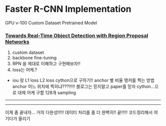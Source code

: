 # Faster R-CNN Implementation

GPU v-100
Custom Dataset
Pretrained Model

### [Towards Real-Time Object Detection with Region Proposal Networks](https://arxiv.org/pdf/1506.01497.pdf)

1. custom dataset
2. backbone fine-tuning
3. RPN 을 제대로 이해하고 구현해보자!!
4. loss는 어케.?
- iou 랑 L1 loss L2 loss cython으로 구하기!!
anchor 별 비율 앵커를 찍는 방법
anchor 어느 위치에 찍히냐???!!!!!
블로그는 믿지말고 paper를 믿자
cython...으로 대체 어케 구함
128개 sampling
---
---
이제 좀 끝내자...
거의 다완성!!!!!
데이터 처리를 좀 더 완벽히!!
끝!!!!!
코드정리해서 여기다가 올리기
